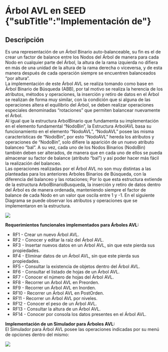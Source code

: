 # Árbol AVL en SEED {"subTitle":"Implementación de"}

## Descripción

Es una representación de un Árbol Binario auto-balanceable, su fin es el de crear un factor de balance entre los Nodos del Árbol de manera para cada Nodo en cualquier parte del Árbol, la altura de la rama izquierda no difiera en más de una unidad de la altura de la rama derecha o viceversa, y de esta manera después de cada operación siempre se encuentren balanceados “por altura”.  
La implementación de este Árbol AVL se realiza tomando como base en Árbol Binario de Búsqueda (ABB), por tal motivo se realiza la herencia de los atributos, métodos y operaciones, la inserción y retiro de datos en el Árbol se realizan de forma muy similar, con la condición que si alguna de las operaciones altera el equilibrio del Árbol, se deben realizar operaciones especiales denominadas “rotaciones” que permiten balancear nuevamente el Árbol.  
Al igual que la estructura ArbolBinario que fundamenta su implementación en el elemento fundamental “NodoBin”, la Estructura ArbolAVL basa su funcionamiento en el elemento “NodoAVL”, “NodoAVL” posee las misma características de “NodoBin”, por esto “NodoAVL” hereda los atributos y operaciones de “NodoBin”, solo difiere la aparición de un nuevo atributo balanceo “bal”. A su vez, cada uno de los Nodos Binarios (NodoBin) también deben ser alterados, de manera que en cada uno de ellos se pueda almacenar su factor de balance (atributo “bal”) y así poder hacer más fácil la realización del balanceo.  
Las operaciones realizadas por el Árbol AVL no son muy distintas a las planteadas para los anteriores Arboles Binarios de Búsqueda, con la diferencia del balanceo y las rotaciones; Por lo que esta estructura extiende de la estructura ArbolBinarioBusqueda, la inserción y retiro de datos dentro del Árbol es de manera ordenada, manteniendo siempre el factor de balance de cada Nodo en un valor que oscila entre 1 y -1. En el siguiente Diagrama se puede observar los atributos y operaciones que se implementaron en la estructura.

![](/assets/images/avl-tree/avl_12.jpg)

  
**Requerimientos funcionales implementados para Árboles AVL:**  
- RF1 - Crear un nuevo Árbol AVL.  
- RF2 - Conocer y editar la raíz del Árbol AVL.  
- RF3 - Insertar nuevos datos en un Árbol AVL, sin que este pierda sus propiedades.  
- RF4 - Eliminar datos de un Árbol AVL, sin que este pierda sus propiedades.  
- RF5 - Consultar la existencia de objetos dentro del Árbol AVL.  
- RF6 - Consultar el listado de hojas de un Árbol AVL.  
- RF7 - Conocer el número de hojas del Árbol AVL.  
- RF8 - Recorrer un Árbol AVL en Preorden.  
- RF9 - Recorrer un Árbol AVL en Inorden.  
- RF10 - Recorrer un Árbol AVL en PostOrden.  
- RF11 - Recorrer un Árbol AVL por niveles.  
- RF12 - Conocer el peso de un Árbol AVL.  
- RF13 - Consultar la altura de un Árbol AVL.  
- RF14 - Conocer por consola los datos presentes en el Árbol AVL.  
  
**Implementación de un Simulador para Árboles AVL:**  
El Simulador para Árbol AVL posee las operaciones indicadas por su menú de opciones dentro del mismo:  

![](/assets/images/avl-tree/avl_13.jpg)